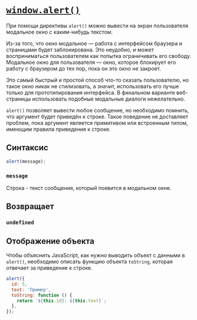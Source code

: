# [`window.alert()`](../index.md)

При помощи директивы `alert()` можно вывести на экран пользователя модальное окно с каким-нибудь текстом.

Из-за того, что окно модальное — работа с интерфейсом браузера и страницами будет заблокирована. Это неудобно, и может восприниматься пользователем как попытка ограничивать его свободу. Модальное окно для пользователя — окно, которое блокирует его работу с браузером до тех пор, пока он это окно не закроет.

Это самый быстрый и простой способ что-то сказать пользователю, но такое окно никак не стилизовать, а значит, использовать его лучше только для прототипирования интерфейса. В финальном варианте веб-страницы использовать подобные модальные диалоги нежелательно.

`alert()` позволяет вывести любое сообщение, но необходимо помнить, что аргумент будет приведён к строке. Такое поведение не доставляет проблем, пока аргумент является примитивом или встроенным типом, имеющим правила приведения к строке.

## Синтаксис

```js
alert(message);
```

### `message`

Строка - текст сообщения, который появится в модальном окне.

## Возвращает

### `undefined`

## Отображение объекта

Чтобы объяснить JavaScript, как нужно выводить объект с данными в `alert()`, необходимо описать функцию объекта `toString`, которая отвечает за приведение к строке.

```js
alert({
  id: 5,
  text: 'Пример',
  toString: function () {
    return `${this.id}: ${this.text}`;
  },
});
```
